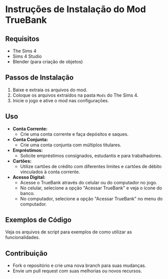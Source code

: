 # Instruções de Instalação do Mod TrueBank

## Requisitos
- The Sims 4
- Sims 4 Studio
- Blender (para criação de objetos)

## Passos de Instalação
1. Baixe e extraia os arquivos do mod.
2. Coloque os arquivos extraídos na pasta `Mods` do The Sims 4.
3. Inicie o jogo e ative o mod nas configurações.

## Uso
- **Conta Corrente:**
  - Crie uma conta corrente e faça depósitos e saques.
- **Conta Conjunta:**
  - Crie uma conta conjunta com múltiplos titulares.
- **Empréstimos:**
  - Solicite empréstimos consignados, estudantis e para trabalhadores.
- **Cartões:**
  - Utilize cartões de crédito com diferentes limites e cartões de débito vinculados à conta corrente.
- **Acesso Digital:**
  - Acesse o TrueBank através do celular ou do computador no jogo.
  - No celular, selecione a opção "Acessar TrueBank" e veja o ícone do banco.
  - No computador, selecione a opção "Acessar TrueBank" no menu do computador.

## Exemplos de Código
Veja os arquivos de script para exemplos de como utilizar as funcionalidades.

## Contribuição
- Fork o repositório e crie uma nova branch para suas mudanças.
- Envie um pull request com suas melhorias ou novos recursos.

